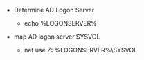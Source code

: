 - Determine AD Logon Server
    - echo %LOGONSERVER%

- map AD logon server SYSVOL
    - net use Z: %LOGONSERVER%\SYSVOL
    
